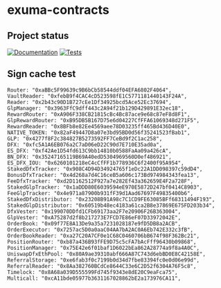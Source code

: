 # exuma-contracts

## Project status
[![Documentation](https://github.com/ExumaGroup/exuma-contracts/actions/workflows/publish-gh-pages%20.yml/badge.svg?branch=main)](https://github.com/ExumaGroup/exuma-contracts/actions/workflows/publish-gh-pages%20.yml)
[![Tests](https://github.com/ExumaGroup/exuma-contracts/actions/workflows/tests.yml/badge.svg)](https://github.com/ExumaGroup/exuma-contracts/actions/workflows/tests.yml)

## Sign cache test

    Router: "0xaBBc5F99639c9B6bCb58544ddf04EFA6802F4064",
    VaultReader: "0xfebB9f4CAC4cD523598fE1C5771181440143F24A",
    Reader: "0x2b43c90D1B727cEe1Df34925bcd5Ace52Ec37694",
    GlpManager: "0x3963FfC9dff443c2A94f21b129D429891E32ec18",
    RewardRouter: "0xA906F338CB21815cBc4Bc87ace9e68c87eF8d8F1",
    GlpRewardRouter: "0xB95DB5B167D75e6d04227CfFFA61069348d271F5",
    RewardReader: "0x8BFb8e82Ee4569aee78D03235ff465Bd436D40E0",
    NATIVE_TOKEN: "0x82aF49447D8a07e3bd95BD0d56f35241523fBab1",
    GLP: "0x4277f8F2c384827B5273592FF7CeBd9f2C1ac258",
    DFX: "0xfc5A1A6EB076a2C7aD06eD22C90d7E710E35ad0a",
    ES_DFX: "0xf42Ae1D54fd613C9bb14810b0588FaAa09a426cA",
    BN_DFX: "0x35247165119B69A40edD5304969560D0ef486921",
    ES_DFX_IOU: "0x6260101218eC4cCfFF1b778936C6f2400f95A954",
    StakedDfxTracker: "0x908C4D94D34924765f1eDc22A1DD098397c59dD4",
    BonusDfxTracker: "0x4d268a7d4C16ceB5a606c173Bd974984343fea13",
    FeeDfxTracker: "0xd2D1162512F927a7e282Ef43a362659E4F2a728F",
    StakedGlpTracker: "0x1aDDD80E6039594eE970E5872D247bf0414C8903",
    FeeGlpTracker: "0x4e971a87900b931fF39d1Aad67697F49835400b6",
    StakedDfxDistributor: "0x23208B91A98c7C1CD9FE63085BFf68311494F193",
    StakedGlpDistributor: "0x60519b48ec4183a61ca2B8e37869E675FD203b34",
    DfxVester: "0x199070DDfd1CFb69173aa2F7e20906F26B363004",
    GlpVester: "0xA75287d2f8b217273E7FCD7E86eF07D33972042E",
    OrderBook: "0x09f77E8A13De9a35a7231028187e9fD5DB8a2ACB",
    OrderExecutor: "0x7257ac5D0a0aaC04AA7bA2AC0A6Eb742E332c3fB",
    OrderBookReader: "0xa27C20A7CF0e1C68C0460706bB674f98F362Bc21",
    PositionRouter: "0xb87a436B93fFE9D75c5cFA7bAcFff96430b09868",
    PositionManager: "0x75E42e6f01baf1D6022bEa862A28774a9f8a4A0C",
    UniswapDfxEthPool: "0x80A9ae39310abf666A87C743d6ebBD0E8C42158E",
    ReferralStorage: "0xe6fab3f0c7199b0d34d7fbe83394fc0e0d06e99d",
    ReferralReader: "0x8Aa382760BCdCe8644C33e6C2D52f6304A76F5c8",
    Timelock: "0x8A68a039D555599Fd745f9343e8dE20C9eaFca75",
    Multicall: "0xcA11bde05977b3631167028862bE2a173976CA11",